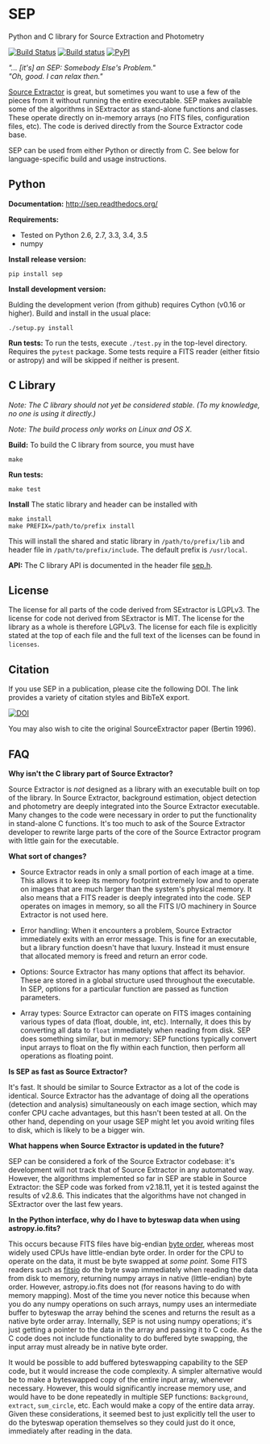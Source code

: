 SEP
===

Python and C library for Source Extraction and Photometry

[![Build Status](http://img.shields.io/travis/kbarbary/sep.svg?style=flat-square&label=linux)](https://travis-ci.org/kbarbary/sep)
[![Build status](https://img.shields.io/appveyor/ci/kbarbary/sep.svg?style=flat-square&label=windows)](https://ci.appveyor.com/project/kbarbary/sep/branch/master)
[![PyPI](https://img.shields.io/pypi/v/sep.svg?style=flat-square)](https://pypi.python.org/pypi/sep)


*"... [it's] an SEP: Somebody Else's Problem."  
"Oh, good. I can relax then."*

[Source Extractor](http://www.astromatic.net/software/sextractor) is
great, but sometimes you want to use a few of the pieces from it
without running the entire executable. SEP makes available some of the
algorithms in SExtractor as stand-alone functions and classes. These
operate directly on in-memory arrays (no FITS files, configuration
files, etc). The code is derived directly from the Source Extractor
code base.

SEP can be used from either Python or directly from C. See below for
language-specific build and usage instructions.

Python
------

**Documentation:** http://sep.readthedocs.org/

**Requirements:**

- Tested on Python 2.6, 2.7, 3.3, 3.4, 3.5
- numpy

**Install release version:**

```
pip install sep
```

**Install development version:**

Bulding the development verion (from github) requires Cython (v0.16 or
higher).  Build and install in the usual place:

```
./setup.py install
```

**Run tests:** To run the tests, execute `./test.py` in the top-level
directory.  Requires the `pytest` package. Some tests require a FITS
reader (either fitsio or astropy) and will be skipped if neither is
present.


C Library
---------

_Note: The C library should not yet be considered stable. (To my knowledge,
no one is using it directly.)_

_Note: The build process only works on Linux and OS X._

**Build:** To build the C library from source, you must have

```
make
```

**Run tests:**

```
make test
```

**Install** The static library and header can be installed with

```
make install
make PREFIX=/path/to/prefix install
```

This will install the shared and static library in `/path/to/prefix/lib`
and header file in `/path/to/prefix/include`. The default prefix is
`/usr/local`.

**API:** The C library API is documented in the header file
[sep.h](src/sep.h).

License
-------

The license for all parts of the code derived from SExtractor is
LGPLv3. The license for code not derived from SExtractor is MIT. The
license for the library as a whole is therefore LGPLv3. The license
for each file is explicitly stated at the top of each file and the
full text of the licenses can be found in `licenses`.

Citation
--------

If you use SEP in a publication, please cite the following DOI. The link provides a variety of citation styles and BibTeX export.

[![DOI](https://zenodo.org/badge/doi/10.5281/zenodo.15669.svg)](http://dx.doi.org/10.5281/zenodo.15669)

You may also wish to cite the original SourceExtractor paper (Bertin 1996).

FAQ
---

**Why isn't the C library part of Source Extractor?**

Source Extractor is *not* designed as a library with an
executable built on top of the library. In Source Extractor, background
estimation, object detection and photometry are deeply integrated into the
Source Extractor executable. Many changes to the code were necessary in
order to put the functionality in stand-alone C functions. It's too much
to ask of the Source Extractor developer to rewrite large parts of the 
core of the Source Extractor program with little gain for the executable.

**What sort of changes?**

- Source Extractor reads in only a small portion of each image at a
  time.  This allows it to keep its memory footprint extremely low and
  to operate on images that are much larger than the system's physical
  memory. It also means that a FITS reader is deeply integrated into
  the code.  SEP operates on images in memory, so all the FITS I/O
  machinery in Source Extractor is not used here.

- Error handling: When it encounters a problem, Source Extractor
  immediately exits with an error message. This is fine for an
  executable, but a library function doesn't have that luxury. Instead
  it must ensure that allocated memory is freed and return an error
  code.

- Options: Source Extractor has many options that affect its behavior. These
  are stored in a global structure used throughout the executable. In SEP,
  options for a particular function are passed as function parameters.

- Array types: Source Extractor can operate on FITS images containing various
  types of data (float, double, int, etc). Internally, it does this by
  converting all data to `float` immediately when reading from disk.
  SEP does something similar, but in memory: SEP functions typically convert
  input arrays to float on the fly within each function, then perform
  all operations as floating point.

**Is SEP as fast as Source Extractor?**

It's fast. It should be similar to Source Extractor as a lot of the code
is identical. Source Extractor has the advantage of doing all the
operations (detection and analysis) simultaneously on each image
section, which may confer CPU cache advantages, but this hasn't been
tested at all. On the other hand, depending on your usage SEP might
let you avoid writing files to disk, which is likely to be a bigger
win.

**What happens when Source Extractor is updated in the future?**

SEP can be considered a fork of the Source Extractor codebase: it's
development will not track that of Source Extractor in any automated
way. However, the algorithms implemented so far in SEP are stable in
Source Extractor: the SEP code was forked from v2.18.11, yet it is tested
against the results of v2.8.6. This indicates that the algorithms have
not changed in SExtractor over the last few years.

**In the Python interface, why do I have to byteswap data when using
astropy.io.fits?**

This occurs because FITS files have big-endian [byte
order](http://en.wikipedia.org/wiki/Endianness), whereas most widely
used CPUs have little-endian byte order. In order for the CPU to
operate on the data, it must be byte swapped at *some point.* Some
FITS readers such as [fitsio](http://github.com/esheldon/fitsio) do
the byte swap immediately when reading the data from disk to memory,
returning numpy arrays in native (little-endian) byte order. However,
astropy.io.fits does not (for reasons having to do with memory
mapping). Most of the time you never notice this because when you do
any numpy operations on such arrays, numpy uses an intermediate buffer
to byteswap the array behind the scenes and returns the result as a
native byte order array. Internally, SEP is not using numpy
operations; it's just getting a pointer to the data in the array and
passing it to C code. As the C code does not include functionality to
do buffered byte swapping, the input array must already be in native
byte order.

It would be possible to add buffered byteswapping capability to the
SEP code, but it would increase the code complexity. A simpler
alternative would be to make a byteswapped copy of the entire input
array, whenever necessary. However, this would significantly increase
memory use, and would have to be done repeatedly in multiple SEP
functions: `Background`, `extract`, `sum_circle`, etc. Each would make
a copy of the entire data array. Given these considerations, it seemed
best to just explicitly tell the user to do the byteswap operation
themselves so they could just do it once, immediately after reading in
the data.
